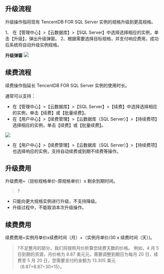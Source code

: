 ## 升级流程
升级操作指将现有 TencentDB FOR SQL Server 实例的规格升级到更高规格。

1、	在【管理中心】>【云数据库】>【SQL Server】中选择选择相应的实例，单击【升级】，弹出升级弹窗。
2、根据需要选择目标规格，并支付响应费用，成功后系统将自动升级实例规格。

**升级弹窗**
 ![](//mccdn.qcloud.com/static/img/4d6921e8a3253856bf056d96684bc911/image.png)

## 续费流程
续费操作指延长 TencentDB FOR SQL Server 实例的使用时长。

通常可以支持：
- 在【管理中心】>【云数据库】>【SQL Server】>【续费】中选择选择相应的实例，单击【续费】或【批量续费】。
- 在【用户中心】>【续费管理】>【云数据库（SQL Server）】>【待续费项】选择相应的实例，单击【续费】或【批量续费】。

![](//mccdn.qcloud.com/static/img/83e3996b0c4d0fe59cbd9bf83fbc8b72/image.png)
- 在【用户中心】>【续费管理】>【云数据库（SQL Server）】>【待续费项】也选择响应的实例，支持自动续费或到期不续费等操作。

## 升级费用
升级费用=（目标规格单价-原规格单价）x 剩余到期时间。
>?
- 只能向更大规格实例进行升级，不支持降级。
- 升级过程中，不能取消本次升级操作。

## 续费费用
续费费用=实例月单价x续费时间（月）+（实例月单价/30 x 续费时间（天）)。
>?不足整月的部分，我们将按照月价折算您续费天数的价格。
例如，4 月 5 日到期的资源，月价格为 8.87 美元元，需要调整到期日为每月 20 日，续费至 5 月 20 日，您需要支付的金额为 13.305 美元（8.87+8.87÷30×15）。

